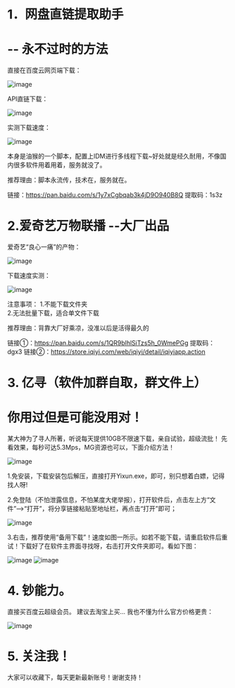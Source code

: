 
# 1．网盘直链提取助手
# -- 永不过时的方法 

直接在百度云网页端下载：

![image](https://github.com/VIP-Share/Baidu-XunleiVIP/blob/master/images/1.png)

API直链下载：

![image](https://github.com/VIP-Share/Baidu-XunleiVIP/blob/master/images/2.png)

实测下载速度：

![image](https://github.com/VIP-Share/Baidu-XunleiVIP/blob/master/images/3.png)

本身是油猴的一个脚本，配置上IDM进行多线程下载~好处就是经久耐用，不像国内很多软件用着用着，服务就没了。

推荐理由：脚本永流传，技术在，服务就在。

链接：https://pan.baidu.com/s/1y7xCgbqab3k4jD9O940B8Q 提取码：1s3z

# 2.爱奇艺万物联播  --大厂出品

爱奇艺“良心一痛”的产物：

![image](https://github.com/VIP-Share/Baidu-XunleiVIP/blob/master/images/4.png)

下载速度实测：

![image](https://github.com/VIP-Share/Baidu-XunleiVIP/blob/master/images/5.png)

注意事项： 
1.不能下载文件夹  
2.无法批量下载，适合单文件下载

推荐理由：背靠大厂好乘凉，没准以后是活得最久的

链接①：https://pan.baidu.com/s/1QR9blhlSiTzs5h_0WmePGg 提取码：dgx3
链接②：https://store.iqiyi.com/web/iqiyi/detail/iqiyiapp.action

# 3. 亿寻（软件加群自取，群文件上）
# 你用过但是可能没用对！
某大神为了寻人所著，听说每天提供10GB不限速下载，亲自试验，超级流批！
先看效果，每秒可达5.3Mps，MG资源也可以，下面介绍方法！

![image](https://github.com/VIP-Share/Baidu-XunleiVIP/blob/master/images/7.png)

1.免安装，下载安装包后解压，直接打开Yixun.exe，即可，别只想着白嫖，记得找人呀! 

2.免登陆（不怕泄露信息，不怕某度大佬举报），打开软件后，点击左上方“文件”—>“打开”，将分享链接粘贴至地址栏，再点击“打开”即可；

![image](https://github.com/VIP-Share/Baidu-XunleiVIP/blob/master/images/8.png)

3.右击，推荐使用“备用下载”！速度如图一所示。如若不能下载，请重启软件后重试！下载好了在软件主界面寻找呀，右击打开文件夹即可。看如下图：

![image](https://github.com/VIP-Share/Baidu-XunleiVIP/blob/master/images/9.png)
![image](https://github.com/VIP-Share/Baidu-XunleiVIP/blob/master/images/10.png)

# 4. 钞能力。

直接买百度云超级会员。
建议去淘宝上买...
我也不懂为什么官方价格更贵：

![image](https://github.com/VIP-Share/Baidu-XunleiVIP/blob/master/images/6.png)

# 5. 关注我！

大家可以收藏下，每天更新最新账号！谢谢支持！

